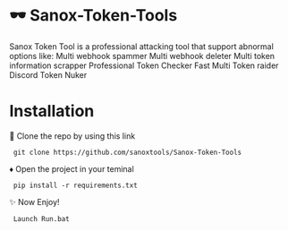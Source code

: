 # 🕶 Sanox-Token-Tools
Sanox Token Tool is a professional attacking tool that support abnormal options like: Multi webhook spammer Multi webhook deleter Multi token information scrapper Professional Token Checker Fast Multi Token raider Discord Token Nuker

# Installation
🔗 Clone the repo by using this link

``` git clone https://github.com/sanoxtools/Sanox-Token-Tools``` 

♦ Open the project in your teminal

``` pip install -r requirements.txt``` 

✨ Now Enjoy!

``` Launch Run.bat``` 
